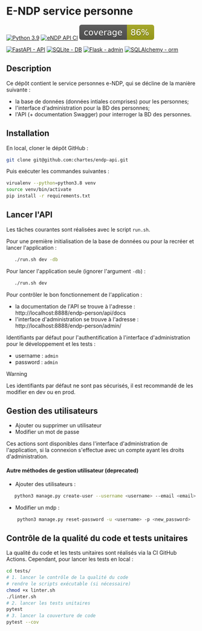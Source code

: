 # E-NDP service personne 
[![Python 3.9](https://img.shields.io/badge/python-3.9-blue.svg)](https://www.python.org/downloads/release/python-390/) [![eNDP API CI](https://github.com/chartes/endp-api/actions/workflows/CI-tests.yml/badge.svg?branch=master)](https://github.com/chartes/endp-api/actions/workflows/CI-tests.yml)
![coverage](./tests/coverage.svg)

[![FastAPI - API](https://img.shields.io/static/v1?label=FastAPI&message=API&color=%232E303E&style=for-the-badge&logo=fastapi&logoColor=%23009485)](https://fastapi.tiangolo.com/)
[![SQLite - DB](https://img.shields.io/static/v1?label=SQLite&message=DB&color=%2374B8E4&style=for-the-badge&logo=sqlite&logoColor=white)](https://www.sqlite.org/index.html)
[![Flask - admin](https://img.shields.io/static/v1?label=Flask&message=admin&color=black&style=for-the-badge&logo=flask&logoColor=white)](https://flask-admin.readthedocs.io/en/latest/#)
[![SQLAlchemy -  orm](https://img.shields.io/badge/SQLAlchemy-_orm-red?style=for-the-badge)](https://www.sqlalchemy.org/)

## Description

Ce dépôt contient le service personnes e-NDP, qui se décline de la manière suivante :
- la base de données (données intiales comprises) pour les personnes;
- l'interface d'administration pour la BD des personnes;
- l'API (+ documentation Swagger) pour interroger la BD des personnes.

## Installation

En local, cloner le dépôt GitHub :

```bash
git clone git@github.com:chartes/endp-api.git
```

Puis exécuter les commandes suivantes :

```bash
virualenv --python=python3.8 venv
source venv/bin/activate
pip install -r requirements.txt
 ```

## Lancer l'API

Les tâches courantes sont réalisées avec le script `run.sh`.

Pour une première initialisation de la base de données ou pour la recréer et lancer l'application :

```bash
   ./run.sh dev -db
```

Pour lancer l'application seule (ignorer l'argument `-db`) :

```bash
   ./run.sh dev
```

Pour contrôler le bon fonctionnement de l'application :

- la documentation de l'API se trouve à l'adresse : http://localhost:8888/endp-person/api/docs
- l'interface d'administration se trouve à l'adresse : http://localhost:8888/endp-person/admin/

Identifiants par défaut pour l'authentification à l'interface d'administration 
pour le développement et les tests :

- username : `admin`
- password : `admin`

> [!WARNING]  
> Les identifiants par défaut ne sont pas sécurisés, il est recommandé de les modifier en dev ou en prod.

## Gestion des utilisateurs

- Ajouter ou supprimer un utilisateur 
- Modifier un mot de passe

Ces actions sont disponibles dans l'interface d'administration de l'application, si la connexion s'effectue
avec un compte ayant les droits d'administration.

#### Autre méthodes de gestion utilisateur (deprecated)

- Ajouter des utilisateurs :

```bash
   python3 manage.py create-user --username <username> --email <email> --password <password>
```
- Modifier un mdp :

```bash
    python3 manage.py reset-password -u <username> -p <new_password>  
```

## Contrôle de la qualité du code et tests unitaires

La qualité du code et les tests unitaires sont réalisés via la CI GitHub Actions.
Cependant, pour lancer les tests en local : 

```bash
cd tests/
# 1. lancer le contrôle de la qualité du code
# rendre le scripts exécutable (si nécessaire)
chmod +x linter.sh
./linter.sh
# 2. lancer les tests unitaires
pytest
# 3. lancer la couverture de code
pytest --cov
```
